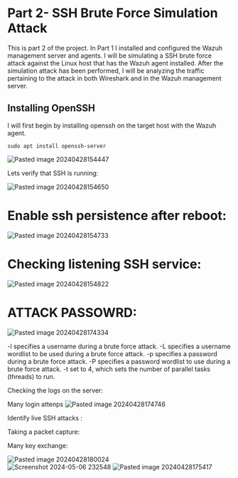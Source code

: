 # Part 2- SSH Brute Force Simulation Attack

This is part 2 of the project. In Part 1 I installed and configured the Wazuh management server and agents. I will be simulating a SSH brute force attack against the Linux host that has the Wazuh agent installed. After the simulation attack has been performed, I will be analyzing the traffic pertaining to the attack in both Wireshark and in the Wazuh management server. 


## Installing OpenSSH

I will first begin by installing openssh on the target host with the Wazuh agent.

```
sudo apt install openssh-server
```

![Pasted image 20240428154447](https://github.com/lm3nitro/Projects/assets/55665256/2c173ea3-5f37-4b07-8c7c-fd13f984acd5)

Lets verify that SSH is running:

![Pasted image 20240428154650](https://github.com/lm3nitro/Projects/assets/55665256/7a0bc0f5-1b2d-4a3f-b4d6-59e25d19367e)

# Enable ssh persistence after reboot:

![Pasted image 20240428154733](https://github.com/lm3nitro/Projects/assets/55665256/11398984-fba3-4211-b537-680b575ed4fd)

# Checking listening SSH service:

![Pasted image 20240428154822](https://github.com/lm3nitro/Projects/assets/55665256/b3c4e255-82c9-4e22-aaea-f2708bed854f)

# ATTACK PASSOWRD:

![Pasted image 20240428174334](https://github.com/lm3nitro/Projects/assets/55665256/2a8b6fd7-44d9-4d20-9564-2eae56ec7f17)



-l specifies a username during a brute force attack.
-L specifies a username wordlist to be used during a brute force attack.
-p specifies a password during a brute force attack.
-P specifies a password wordlist to use during a brute force attack.
-t set to 4, which sets the number of parallel tasks (threads) to run.

Checking the logs on the server:

Many login attenps 
![Pasted image 20240428174746](https://github.com/lm3nitro/Projects/assets/55665256/5f4ae516-7dc6-4684-9060-444d360ca6b0)

Identify live SSH attacks :

Taking a packet capture:

Many key exchange:

![Pasted image 20240428180024](https://github.com/lm3nitro/Projects/assets/55665256/ec165731-3d5c-4459-bcc2-ef5eda43dd90)  
![Screenshot 2024-05-06 232548](https://github.com/lm3nitro/Projects/assets/55665256/53598b4a-e2de-43ba-adec-8d34f7c0f0dd) 
![Pasted image 20240428175417](https://github.com/lm3nitro/Projects/assets/55665256/59ef1209-f19d-4e7f-ad5e-2b5fa5379ae8)

